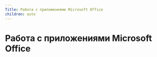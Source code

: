```yaml
---
Title: Работа с приложениями Microsoft Office
children: auto
---
```



Работа с приложениями Microsoft Office
======================================

